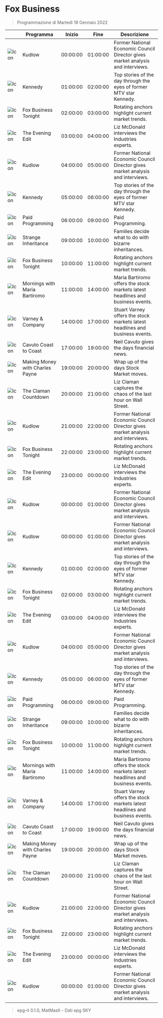 # Fox Business
> Programmazione di Martedì 18 Gennaio 2022

||Programma|Inizio|Fine|Descrizione|
|---|---|---|---|---|
|![Icon]()|Kudlow|00:00:00|01:00:00|Former National Economic Council Director gives market analysis and interviews.
|![Icon]()|Kennedy|01:00:00|02:00:00|Top stories of the day through the eyes of former MTV star Kennedy.
|![Icon]()|Fox Business Tonight|02:00:00|03:00:00|Rotating anchors highlight current market trends.
|![Icon]()|The Evening Edit|03:00:00|04:00:00|Liz McDonald interviews the Industries experts.
|![Icon]()|Kudlow|04:00:00|05:00:00|Former National Economic Council Director gives market analysis and interviews.
|![Icon]()|Kennedy|05:00:00|06:00:00|Top stories of the day through the eyes of former MTV star Kennedy.
|![Icon]()|Paid Programming|06:00:00|09:00:00|Paid Programming.
|![Icon]()|Strange Inheritance|09:00:00|10:00:00|Families decide what to do with bizarre inheritances.
|![Icon]()|Fox Business Tonight|10:00:00|11:00:00|Rotating anchors highlight current market trends.
|![Icon]()|Mornings with Maria Bartiromo|11:00:00|14:00:00|Maria Bartiromo offers the stock markets latest headlines and business events.
|![Icon]()|Varney &amp; Company|14:00:00|17:00:00|Stuart Varney offers the stock markets latest headlines and business events.
|![Icon]()|Cavuto Coast to Coast|17:00:00|19:00:00|Neil Cavuto gives the days financial news.
|![Icon]()|Making Money with Charles Payne|19:00:00|20:00:00|Wrap up of the days Stock Market moves.
|![Icon]()|The Claman Countdown|20:00:00|21:00:00|Liz Claman captures the chaos of the last hour on Wall Street.
|![Icon]()|Kudlow|21:00:00|22:00:00|Former National Economic Council Director gives market analysis and interviews.
|![Icon]()|Fox Business Tonight|22:00:00|23:00:00|Rotating anchors highlight current market trends.
|![Icon]()|The Evening Edit|23:00:00|00:00:00|Liz McDonald interviews the Industries experts.
|![Icon]()|Kudlow|00:00:00|01:00:00|Former National Economic Council Director gives market analysis and interviews.
|![Icon]()|Kudlow|00:00:00|01:00:00|Former National Economic Council Director gives market analysis and interviews.
|![Icon]()|Kennedy|01:00:00|02:00:00|Top stories of the day through the eyes of former MTV star Kennedy.
|![Icon]()|Fox Business Tonight|02:00:00|03:00:00|Rotating anchors highlight current market trends.
|![Icon]()|The Evening Edit|03:00:00|04:00:00|Liz McDonald interviews the Industries experts.
|![Icon]()|Kudlow|04:00:00|05:00:00|Former National Economic Council Director gives market analysis and interviews.
|![Icon]()|Kennedy|05:00:00|06:00:00|Top stories of the day through the eyes of former MTV star Kennedy.
|![Icon]()|Paid Programming|06:00:00|09:00:00|Paid Programming.
|![Icon]()|Strange Inheritance|09:00:00|10:00:00|Families decide what to do with bizarre inheritances.
|![Icon]()|Fox Business Tonight|10:00:00|11:00:00|Rotating anchors highlight current market trends.
|![Icon]()|Mornings with Maria Bartiromo|11:00:00|14:00:00|Maria Bartiromo offers the stock markets latest headlines and business events.
|![Icon]()|Varney &amp; Company|14:00:00|17:00:00|Stuart Varney offers the stock markets latest headlines and business events.
|![Icon]()|Cavuto Coast to Coast|17:00:00|19:00:00|Neil Cavuto gives the days financial news.
|![Icon]()|Making Money with Charles Payne|19:00:00|20:00:00|Wrap up of the days Stock Market moves.
|![Icon]()|The Claman Countdown|20:00:00|21:00:00|Liz Claman captures the chaos of the last hour on Wall Street.
|![Icon]()|Kudlow|21:00:00|22:00:00|Former National Economic Council Director gives market analysis and interviews.
|![Icon]()|Fox Business Tonight|22:00:00|23:00:00|Rotating anchors highlight current market trends.
|![Icon]()|The Evening Edit|23:00:00|00:00:00|Liz McDonald interviews the Industries experts.
|![Icon]()|Kudlow|00:00:00|01:00:00|Former National Economic Council Director gives market analysis and interviews.



 > epg-it 0.1.0, MatMasIt - Dati epg SKY